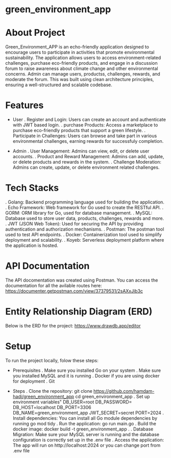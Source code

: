 # green_environment_app

# About Project
Green_Environment_APP is an echo-friendly application designed to encourage users to participate in activities that promote environmental sustainability. The application allows users to access environment-related challenges, purchase eco-friendly products, and engage in a discussion forum to raise awareness about climate change and other environmental concerns. Admin can manage users, productss, challenges, rewards, and moderate the forum. This was built using clean architecture principles, ensuring a well-structured and scalable codebase.

# Features

- User
 . Register and Login: Users can create an account and authenticate with JWT based login.
 . purchase Products: Access a marketplace to purchase eco-friendly products that support a green lifestyle.
 . Participate in Challenges: Users can browse and take part in various environmental challenges, earning rewards for successfuly completion.

 - Admin
 . User Management: Admins can view, edit, or delete user accounts.
 . Product and Reward Management: Admins can add, update, or delete products and rewards in the system.
 . Challenge Moderation: Admins can create, update, or delete environment related challenges.

 # Tech Stacks
 . Golang: Backend programming language used for building the application.
 . Echo Framework: Web framework for Go used to create the RESTful API.
 . GORM: ORM library for Go, used for database management.
 . MySQL: Database used to store user data, products, challenges, rewards and more.
 . JWT (JSON Web Token): Used for securing the API by providing authentication and authorization mechanisms.
 . Postman: The postman tool used to test API endpoints.
 . Docker: Containerization tool used to simplify deployment and scalability.
 . Koyeb: Serverless deployment platform where the application is hosted.

 # API Documentation
 The API docomentation was created using Postman. You can access the documentation for all the avilable routes here:
 https://documenter.getpostman.com/view/37379531/2sAXxJib3c

 # Entity Relationship Diagram (ERD)
 Below is the ERD for the project:
 https://www.drawdb.app/editor

 # Setup
 To run the project locally, folow these steps:

 - Prerequisites
 . Make sure you installed Go on your system
 . Make sure you installed MySQL and it is running
 . Docker if you are using docker for deployment
 . Git

 - Steps
 . Clone the repository: git clone https://github.com/hamdam-hadi/green_environment_app cd green_environment_app
 . Set up environment variables"
 DB_USER=root
 DB_PASSWORD=
 DB_HOST=localhost
 DB_PORT=3306
 DB_NAME=green_environment_app
 JWT_SECRET=secret
 PORT=2024
 . Install dependencies: You can install all Go module dependencies by running 
 go mod tidy
 . Run the application: go run main.go
 . Build the docker image: docker build -t green_environment_app .
 . Database Migration: Make sure your MySQL server is running and the database configuration is correctly set up in the .env file
 . Access the application: The app will run on http://localhost:2024 or you can change port from .env file




